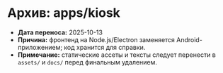 # Архив: apps/kiosk

- **Дата переноса:** 2025-10-13
- **Причина:** фронтенд на Node.js/Electron заменяется Android-приложением; код хранится для справки.
- **Примечание:** статические ассеты и тексты следует перенести в `assets/` и `docs/` перед финальным удалением.
